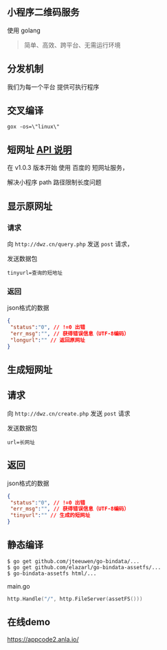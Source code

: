 ## 小程序二维码服务

使用 golang 

> 简单、高效、跨平台、无需运行环境


## 分发机制

我们为每一个平台 提供可执行程序


## 交叉编译


```
gox -os=\"linux\"
```


## 短网址 [API 说明](http://dwz.cn/api)

在 v1.0.3 版本开始 使用 百度的 短网址服务，

解决小程序 path 路径限制长度问题


## 显示原网址

### 请求

向 `http://dwz.cn/query.php` 发送 `post` 请求，

发送数据包

```
tinyurl=查询的短地址
```

### 返回

json格式的数据

```json
{
 "status":"0", // !=0 出错
 "err_msg":"", // 获得错误信息（UTF-8编码）
 "longurl":"" // 返回原网址
}
```

## 生成短网址

## 请求

向 `http://dwz.cn/create.php` 发送 `post` 请求

发送数据包
```
url=长网址
```

## 返回

json格式的数据

```json
{
 "status":"0", // !=0 出错
 "err_msg":"", // 获得错误信息（UTF-8编码）
 "tinyurl":"" // 生成的短网址
}
```





## 静态编译

```
$ go get github.com/jteeuwen/go-bindata/...
$ go get github.com/elazarl/go-bindata-assetfs/...
$ go-bindata-assetfs html/...
```

main.go

```go
http.Handle("/", http.FileServer(assetFS()))
```

## 在线demo

https://appcode2.anla.io/
